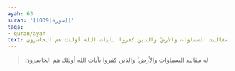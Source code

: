 ```yaml
---
ayah: 63
surah: '[[039|سورة]]'
tags:
- quran/ayah
text: له مقاليد السماوات والأرض ۗ والذين كفروا بآيات الله أولئك هم الخاسرون
---
```

> له مقاليد السماوات والأرض ۗ والذين كفروا بآيات الله أولئك هم الخاسرون
